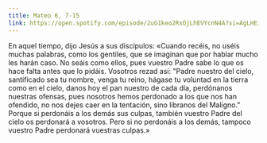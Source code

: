 ```yaml
---
title: Mateo 6, 7-15
link: https://open.spotify.com/episode/2uG1keo2RxOjLhEVYcnN4A?si=AgLHEiWUT-i-ma6thXB1rQ&dl_branch=1
---
```


En aquel tiempo, dijo Jesús a sus discípulos: «Cuando recéis, no uséis muchas palabras, como los gentiles, que se imaginan que por hablar mucho les harán caso. No seáis como ellos, pues vuestro Padre sabe lo que os hace falta antes que lo pidáis. Vosotros rezad así: "Padre nuestro del cielo, santificado sea tu nombre, venga tu reino, hágase tu voluntad en la tierra como en el cielo, danos hoy el pan nuestro de cada día, perdónanos nuestras ofensas, pues nosotros hemos perdonado a los que nos han ofendido, no nos dejes caer en la tentación, sino líbranos del Maligno." Porque si perdonáis a los demás sus culpas, también vuestro Padre del cielo os perdonará a vosotros. Pero si no perdonáis a los demás, tampoco vuestro Padre perdonará vuestras culpas.»
